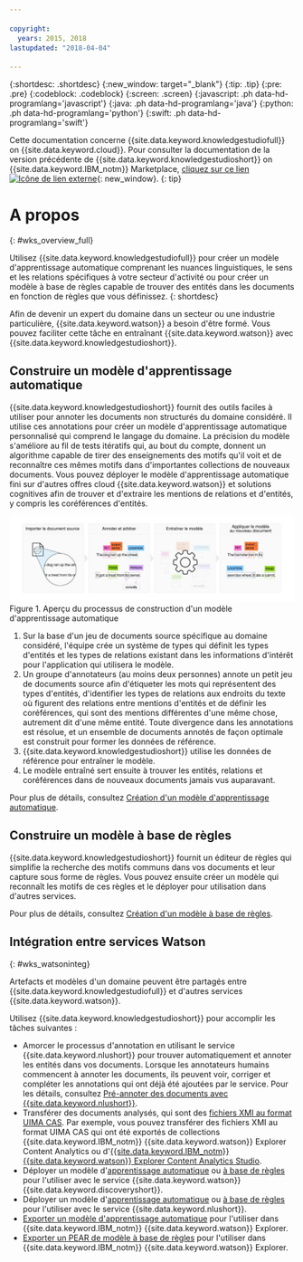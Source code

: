 ```yaml
---

copyright:
  years: 2015, 2018
lastupdated: "2018-04-04"

---
```


{:shortdesc: .shortdesc}
{:new_window: target="_blank"}
{:tip: .tip}
{:pre: .pre}
{:codeblock: .codeblock}
{:screen: .screen}
{:javascript: .ph data-hd-programlang='javascript'}
{:java: .ph data-hd-programlang='java'}
{:python: .ph data-hd-programlang='python'}
{:swift: .ph data-hd-programlang='swift'}

Cette documentation concerne {{site.data.keyword.knowledgestudiofull}} on {{site.data.keyword.cloud}}. Pour consulter la documentation de la version précédente de {{site.data.keyword.knowledgestudioshort}} on {{site.data.keyword.IBM_notm}} Marketplace, [cliquez sur ce lien ![Icône de lien externe](../../icons/launch-glyph.svg "Icône de lien externe")](https://console.bluemix.net/docs/services/knowledge-studio/index.html){: new_window}.
{: tip}

# A propos
{: #wks_overview_full}

Utilisez {{site.data.keyword.knowledgestudiofull}} pour créer un modèle d'apprentissage automatique comprenant les nuances linguistiques, le sens et les relations spécifiques à votre secteur d'activité ou pour créer un modèle à base de règles capable de trouver des entités dans les documents en fonction de règles que vous définissez.
{: shortdesc}

Afin de devenir un expert du domaine dans un secteur ou une industrie particulière, {{site.data.keyword.watson}} a besoin d'être formé. Vous pouvez faciliter cette tâche en entraînant {{site.data.keyword.watson}} avec {{site.data.keyword.knowledgestudioshort}}.

## Construire un modèle d'apprentissage automatique

{{site.data.keyword.knowledgestudioshort}} fournit des outils faciles à utiliser pour annoter les documents non structurés du domaine considéré. Il utilise ces annotations pour créer un modèle d'apprentissage automatique personnalisé qui comprend le langage du domaine. La précision du modèle s'améliore au fil de tests itératifs qui, au bout du compte, donnent un algorithme capable de tirer des enseignements des motifs qu'il voit et de reconnaître ces mêmes motifs dans d'importantes collections de nouveaux documents. Vous pouvez déployer le modèle d'apprentissage automatique fini sur d'autres offres cloud {{site.data.keyword.watson}} et solutions cognitives afin de trouver et d'extraire les mentions de relations et d'entités, y compris les coréférences d'entités.

![Aperçu du processus de construction d'un modèle d'apprentissage automatique](images/wks-ovw-anno.svg "Montre le processus de construction d'un modèle d'apprentissage automatique trouvant des entités et des relations dans de nouveaux documents.") Figure 1. Aperçu du processus de construction d'un modèle d'apprentissage automatique

1. Sur la base d'un jeu de documents source spécifique au domaine considéré, l'équipe crée un système de types qui définit les types d'entités et les types de relations existant dans les informations d'intérêt pour l'application qui utilisera le modèle.
1. Un groupe d'annotateurs (au moins deux personnes) annote un petit jeu de documents source afin d'étiqueter les mots qui représentent des types d'entités, d'identifier les types de relations aux endroits du texte où figurent des relations entre mentions d'entités et de définir les coréférences, qui sont des mentions différentes d'une même chose, autrement dit d'une même entité. Toute divergence dans les annotations est résolue, et un ensemble de documents annotés de façon optimale est construit pour former les données de référence.
1. {{site.data.keyword.knowledgestudioshort}} utilise les données de référence pour entraîner le modèle.
1. Le modèle entraîné sert ensuite à trouver les entités, relations et coréférences dans de nouveaux documents jamais vus auparavant.

Pour plus de détails, consultez [Création d'un modèle d'apprentissage automatique](/docs/services/watson-knowledge-studio/ml-annotator.html).

## Construire un modèle à base de règles

{{site.data.keyword.knowledgestudioshort}} fournit un éditeur de règles qui simplifie la recherche des motifs communs dans vos documents et leur capture sous forme de règles. Vous pouvez ensuite créer un modèle qui reconnaît les motifs de ces règles et le déployer pour utilisation dans d'autres services.

Pour plus de détails, consultez [Création d'un modèle à base de règles](/docs/services/watson-knowledge-studio/rule-annotator.html).

## Intégration entre services Watson
{: #wks_watsoninteg}

Artefacts et modèles d'un domaine peuvent être partagés entre {{site.data.keyword.knowledgestudiofull}} et d'autres services {{site.data.keyword.watson}}.

Utilisez {{site.data.keyword.knowledgestudioshort}} pour accomplir les tâches suivantes :

- Amorcer le processus d'annotation en utilisant le service {{site.data.keyword.nlushort}} pour trouver automatiquement et annoter les entités dans vos documents. Lorsque les annotateurs humains commencent à annoter les documents, ils peuvent voir, corriger et compléter les annotations qui ont déjà été ajoutées par le service. Pour les détails, consultez [Pré-annoter des documents avec {{site.data.keyword.nlushort}}](/docs/services/watson-knowledge-studio/preannotation.html#wks_preannotnlu).
- Transférer des documents analysés, qui sont des [fichiers XMI au format UIMA CAS](/docs/services/watson-knowledge-studio/preannotation.html#wks_uimaweximport). Par exemple, vous pouvez transférer des fichiers XMI au format UIMA CAS qui ont été exportés de collections {{site.data.keyword.IBM_notm}} {{site.data.keyword.watson}} Explorer Content Analytics ou d'[{{site.data.keyword.IBM_notm}} {{site.data.keyword.watson}} Explorer Content Analytics Studio](/docs/services/watson-knowledge-studio/preannotation.html#wks_uimawexstudio).
- Déployer un modèle d'[apprentissage automatique](/docs/services/watson-knowledge-studio/publish-ml.html#wks_madiscovery) ou [à base de règles](/docs/services/watson-knowledge-studio/rule-annotator-model-use.html#wks_rule_discovery) pour l'utiliser avec le service {{site.data.keyword.watson}} {{site.data.keyword.discoveryshort}}.
- Déployer un modèle d'[apprentissage automatique](/docs/services/watson-knowledge-studio/publish-ml.html#wks_manlu) ou [à base de règles](/docs/services/watson-knowledge-studio/rule-annotator-model-use.html#wks_rule_nlu) pour l'utiliser avec le service {{site.data.keyword.nlushort}}.
- [Exporter un modèle d'apprentissage automatique](/docs/services/watson-knowledge-studio/publish-ml.html#wks_maexport) pour l'utiliser dans {{site.data.keyword.IBM_notm}} {{site.data.keyword.watson}} Explorer.
- [Exporter un PEAR de modèle à base de règles](/docs/services/watson-knowledge-studio/rule-annotator-model-use.html#wks_rule_export) pour l'utiliser dans {{site.data.keyword.IBM_notm}} {{site.data.keyword.watson}} Explorer.
